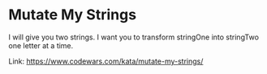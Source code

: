 # Mutate My Strings

I will give you two strings. I want you to transform stringOne into stringTwo one letter at a time.

Link: https://www.codewars.com/kata/mutate-my-strings/